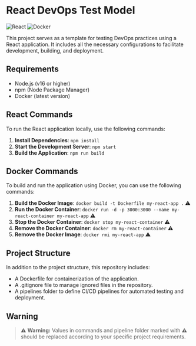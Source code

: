 # React DevOps Test Model
![React](https://img.shields.io/badge/React-20232A?style=for-the-badge&logo=react&logoColor=61DAFB)
![Docker](https://img.shields.io/badge/Docker-2CA5E0?style=for-the-badge&logo=docker&logoColor=white)

This project serves as a template for testing DevOps practices using a React application. It includes all the necessary configurations to facilitate development, building, and deployment.

## Requirements

- Node.js (v16 or higher)
- npm (Node Package Manager)
- Docker (latest version)

## React Commands

To run the React application locally, use the following commands:

1. **Install Dependencies**:
   `npm install`
2. **Start the Development Server**:
    `npm start`
3. **Build the Application**:
    `npm run build`

## Docker Commands

To build and run the application using Docker, you can use the following commands:

1. **Build the Docker Image**:
   `docker build -t Dockerfile my-react-app .` ⚠️
2. **Run the Docker Container**:
    `docker run -d -p 3000:3000 --name my-react-container my-react-app` ⚠️
3. **Stop the Docker Container**:
    `docker stop my-react-container` ⚠️
4. **Remove the Docker Container**:
    `docker rm my-react-container` ⚠️
5. **Remove the Docker Image**:
    `docker rmi my-react-app` ⚠️

## Project Structure

In addition to the project structure, this repository includes:

- A Dockerfile for containerization of the application.
- A .gitignore file to manage ignored files in the repository.
- A pipelines folder to define CI/CD pipelines for automated testing and deployment.

## Warning

> ⚠️ **Warning:** Values ​​in commands and pipeline folder marked with ⚠️ should be replaced according to your specific project requirements.